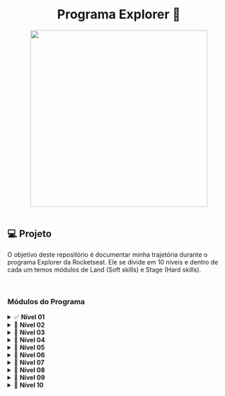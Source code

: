 <h1 align="center">
  Programa Explorer 🚀
</h1>

<div align="center">
    <img src="https://t2.tudocdn.net/572277?w=646&h=284" width="400px" /> 
</div>

<br>

## 💻 Projeto
O objetivo deste repositório é documentar minha trajetória durante o programa Explorer da Rocketseat.
Ele se divide em 10 níveis e dentro de cada um temos módulos de Land (Soft skills) e Stage (Hard skills).

<br>

### Módulos do Programa

<details>
  <summary>✅ <b>Nível 01</b></summary>
  <ul>
    <a href="./nivel01/land-01" style="text-decoration:none;"><li>✅ <i>Land 01 - Início da Missão</i></li></a>
      <ul>
        <li>Mapa da jornada</li>
        <li>Como se relacionar de maneira eficiente</li>
      </ul>
    <a href="./nivel01/stage01" style="text-decoration:none;"><li>✅ <i>Stage 01 - Fundamentos da Web</i></li></a>
      <ul>
        <li>Introdução à programação Web</li>
        <li>Fundamentos da Internet</li>
        <li>Protocolos</li>
        <li>Navegadores</li>
        <li>Cliente & Servidor</li>
        <li>Front-end & Back-end</li>
      </ul>
  </ul>
</details>

<details>
  <summary>🔄 <b>Nível 02</b></summary>
  <ul>
    <li>🔄 <i>Land 02 - Objetivos e planejamento</i></li>
      <ul>
        <li>Definição de propósito</li>
        <li>Traçando objetivos</li>
        <li>Planejando a trajetória</li>
      </ul>
    <a href="./nivel-02/stage02" style="text-decoration:none;"><li>✅ <i>Stage 02 - Ambiente e HTML</i></li></a>
      <ul>
        <li>Configuração de IDE</li>
        <li>Ferramentas dev do navegador</li>
        <li>Fundamentos do HTML</li>
        <li>Tags & Atributos</li>
        <li>Semântica</li>
        <li>Position</li>
        <li>Fundamentos do CSS</li>
        <li>Box Model</li>
        <li>Flex Layout</li>
        <li>Interpretação de layouts (Figma)</li>
      </ul>
  </ul>
</details>

<details>
  <summary>🔄 <b>Nível 03</b></summary>
  <ul>
    <li>🔄 <i>Land 03 - Organizando os estudos</i></li>
      <ul>
        <li>Cronograma de estudos</li>
        <li>Técnicas de aprendizado</li>
      </ul>
    <li>🔄 <i>Stage 03 - Design & CSS</i></li>
      <ul>
        <li>Grid Layout</li>
        <li>Formulários</li>
        <li>Mídias</li>
        <li>Responsividade</li>
        <li>Transformações</li>
        <li>Animações e transições</li>
      </ul>
  </ul>
</details>

<details>
  <summary>🔄 <b>Nível 04</b></summary>
  <ul>
    <li>🔄 <i>Land 04 - Mentalidade</i></li>
      <ul>
        <li>Lidando com ansiedade</li>
        <li>Síndrome do impostor</li>
        <li>Foco & e Falta de tempo</li>
        <li>Memorizar vs. Entender</li>
        <li>Overdose de informações</li>
        <li>O certo e o errado (resultados) (funcionar antes de ser bom)</li>
      </ul>
    <li>🔄 <i>Stage 04 - Lógica e algoritmos</i></li>
      <ul>
        <li>Lógica de programação</li>
        <li>Entendendo problemas</li>
        <li>Algoritmos</li>
        <li>Paradigmas de programação</li>
      </ul>
  </ul>
</details>

<details>
  <summary>🔄 <b>Nível 05</b></summary>
  <ul>
    <li>🔄 <i>Land 05 - Marca Pessoal</i></li>
      <ul>
        <li>Criação de LinkedIn</li>
        <li>Criação de Github</li>
        <li>Documentando progresso (Github e LinkedIn)</li>
      </ul>
    <li>🔄 <i>Stage 05 - JavaScript</i></li>
      <ul>
        <li>Fundamentos do JavaScript</li>
        <li>Estrutura de dados</li>
        <li>Funções</li>
        <li>Controles de fluxo</li>
        <li>Estruturas de repetição</li>
        <li>Expressões e operadores</li>
        <li>JavaScript assíncrono</li>
        <li>Tentativa de erros</li>
        <li>Syntax Sugars</li>
        <li>ES Modules</li>
        <li>DOM</li>
        <li>Web APIs</li>
        <li>Manipulação de vetores</li>
      </ul>
  </ul>
</details>

<details>
  <summary>🔄 <b>Nível 06</b></summary>
  <ul>
    <li>🔄 <i>Land 06 - Encontrando soluções</i></li>
      <ul>
        <li>Fórum</li>
        <li>Como pesquisar?</li>
        <li>Como identificar erros?</li>
        <li>Fontes de pesquisas</li>
      </ul>
    <li>🔄 <i>Stage 06 - Git & GitHub</i></li>
      <ul>
        <li>Controle de versão</li>
        <li>Fundamentos do Git & GitHub</li>
      </ul>
  </ul>
</details>

<details>
  <summary>🔄 <b>Nível 07</b></summary>
  <ul>
    <li>🔄 <i>Land 7 - Inglês</i></li>
      <ul>
        <li>Perfil LinkedIn em inglês</li>
        <li>README em inglês</li>
        <li>Código em inglês</li>
      </ul>
    <li>🔄 <i>Stage 07 - Back-end</i></li>
      <ul>
        <li>Fundamentos do back-end</li>
        <li>Node.js</li>
        <li>NPM (Gerencuadir de pacotes)</li>
        <li>SQL</li>
      </ul>
  </ul>
</details>

<details>
  <summary>🔄 <b>Nível 08</b></summary>
  <ul>
    <li>🔄 <i>Land 8 - Projetos pessoais</i></li>
      <ul>
        <li>Inspiração de ideias</li>
        <li>Resolução de problemas</li>
        <li>Projetos simples (quere desenvolver o facebook)</li>
      </ul>
    <li>🔄 <i>Stage 08 - Front-End</i></li>
      <ul>
        <li>Tipos de aplicações (SSR, SPA)</li>
        <li>Bibliotecas e frameworks</li>
        <li>Transpilers Bundlers</li>
        <li>Pré-processadores CSS</li>
        <li>React</li>
      </ul>
  </ul>
</details>

<details>
  <summary>🔄 <b>Nível 09</b></summary>
  <ul>
    <li>🔄 <i>Land 9 - Emprego</i></li>
      <ul>
        <li>Aplicando para a primeira vaga</li>
        <li>Encontrando oportunidades na plataforma</li>
        <li>Postando projetos pessoais na plataforma</li>
        <li>Como se portar em entrevistas</li>
        <li>Como se preparar para testes técnicos</li>
      </ul>
    <li>🔄 <i>Stage 09 - API RESETful</i></li>
      <ul>
        <li>Consumo de API</li>
        <li>Integração front-end e back-end</li>
        <li>JSON</li>
        <li>Autenticação</li>
        <li>Testes</li>
      </ul>
  </ul>
</details>

<details>
  <summary>🔄 <b>Nível 10</b></summary>
  <ul>
    <li>🔄 <i>Stage 10 - Deploy de projetos</i></li>
      <ul>
        <li>CI/CD</li>
        <li>Digital Ocean</li>
      </ul>
  </ul>
</details>

<br>
